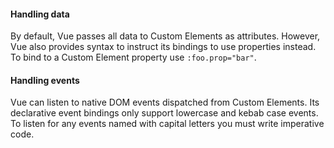 <h4 id="vue-handling-data">Handling data</h4>

By default, Vue passes all data to Custom Elements as attributes. However, Vue
also provides syntax to instruct its bindings to use properties instead. To bind
to a Custom Element property use <code>:foo.prop="bar"</code>.

<h4 id="vue-handling-events">Handling events</h4>

Vue can listen to native DOM events dispatched from Custom Elements. Its
declarative event bindings only support lowercase and kebab case events. To
listen for any events named with capital letters you must write imperative code.
